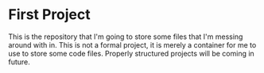 # First Project

This is the repository that I'm going to store some files that I'm messing around with in. This is not a formal project, it is merely a container for me to use to store some code files. Properly structured projects will be coming in future.
